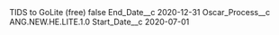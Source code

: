<?xml version="1.0" encoding="UTF-8"?>
<CustomMetadata xmlns="http://soap.sforce.com/2006/04/metadata" xmlns:xsi="http://www.w3.org/2001/XMLSchema-instance" xmlns:xsd="http://www.w3.org/2001/XMLSchema">
    <label>TIDS to GoLite (free)</label>
    <protected>false</protected>
    <values>
        <field>End_Date__c</field>
        <value xsi:type="xsd:date">2020-12-31</value>
    </values>
    <values>
        <field>Oscar_Process__c</field>
        <value xsi:type="xsd:string">ANG.NEW.HE.LITE.1.0</value>
    </values>
    <values>
        <field>Start_Date__c</field>
        <value xsi:type="xsd:date">2020-07-01</value>
    </values>
</CustomMetadata>
